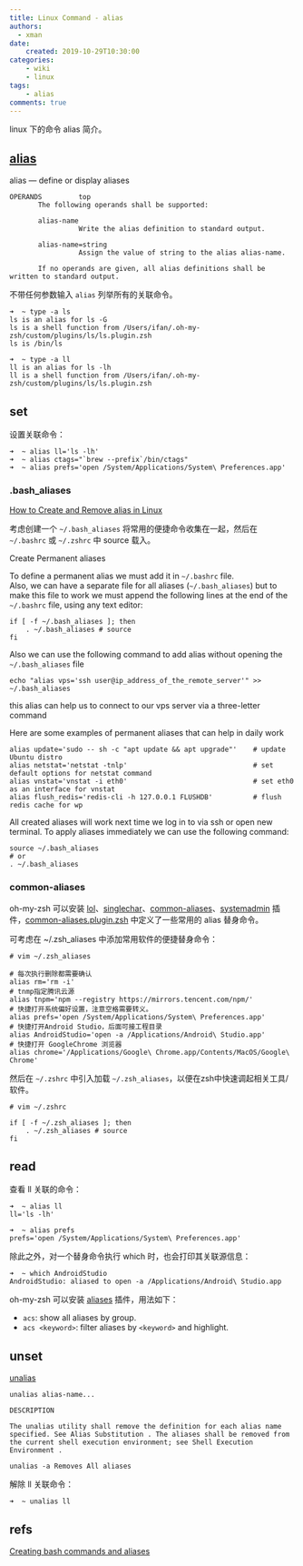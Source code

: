 ```yaml
---
title: Linux Command - alias
authors:
  - xman
date:
    created: 2019-10-29T10:30:00
categories:
    - wiki
    - linux
tags:
    - alias
comments: true
---
```


linux 下的命令 alias 简介。

<!-- more -->

## [alias](http://man7.org/linux/man-pages/man1/alias.1p.html)

alias — define or display aliases

```Shell
OPERANDS         top
       The following operands shall be supported:

       alias-name
                 Write the alias definition to standard output.

       alias-name=string
                 Assign the value of string to the alias alias-name.

       If no operands are given, all alias definitions shall be written to standard output.
```

不带任何参数输入 `alias` 列举所有的关联命令。

```Shell
➜  ~ type -a ls
ls is an alias for ls -G
ls is a shell function from /Users/ifan/.oh-my-zsh/custom/plugins/ls/ls.plugin.zsh
ls is /bin/ls

➜  ~ type -a ll
ll is an alias for ls -lh
ll is a shell function from /Users/ifan/.oh-my-zsh/custom/plugins/ls/ls.plugin.zsh
```

## set

设置关联命令：

```Shell
➜  ~ alias ll='ls -lh'
➜  ~ alias ctags="`brew --prefix`/bin/ctags"
➜  ~ alias prefs='open /System/Applications/System\ Preferences.app'
```

### .bash_aliases

[How to Create and Remove alias in Linux](https://linoxide.com/linux-how-to/create-remove-alias-linux/)

考虑创建一个 `~/.bash_aliases` 将常用的便捷命令收集在一起，然后在 `~/.bashrc` 或 `~/.zshrc` 中 source 载入。

Create Permanent aliases

To define a permanent alias we must add it in `~/.bashrc` file.  
Also, we can have a separate file for all aliases (`~/.bash_aliases`) but to make this file to work we must append the following lines at the end of the `~/.bashrc` file, using any text editor:

```Shell
if [ -f ~/.bash_aliases ]; then
    . ~/.bash_aliases # source
fi
```

Also we can use the following command to add alias without opening the `~/.bash_aliases` file

```Shell
echo "alias vps='ssh user@ip_address_of_the_remote_server'" >> ~/.bash_aliases
```

this alias can help us to connect to our vps server via a three-letter command

Here are some examples of permanent aliases that can help in daily work

```Shell
alias update='sudo -- sh -c "apt update && apt upgrade"'    # update Ubuntu distro
alias netstat='netstat -tnlp'                               # set default options for netstat command
alias vnstat='vnstat -i eth0'                               # set eth0 as an interface for vnstat
alias flush_redis='redis-cli -h 127.0.0.1 FLUSHDB'          # flush redis cache for wp
```

All created aliases will work next time we log in to via ssh or open new terminal. To apply aliases immediately we can use the following command:

```Shell
source ~/.bash_aliases
# or
. ~/.bash_aliases
```

### common-aliases

oh-my-zsh 可以安装 [lol](https://github.com/ohmyzsh/ohmyzsh/tree/master/plugins/lol)、[singlechar](https://github.com/ohmyzsh/ohmyzsh/tree/master/plugins/singlechar)、[common-aliases](https://github.com/ohmyzsh/ohmyzsh/tree/02b52a03a5a78362c57d75c507240f69d4260d9a/plugins/common-aliases)、[systemadmin](https://github.com/ohmyzsh/ohmyzsh/tree/master/plugins/systemadmin) 插件，[common-aliases.plugin.zsh](https://github.com/ohmyzsh/ohmyzsh/blob/master/plugins/common-aliases/common-aliases.plugin.zsh) 中定义了一些常用的 alias 替身命令。

可考虑在 ~/.zsh_aliases 中添加常用软件的便捷替身命令：

```Shell
# vim ~/.zsh_aliases

# 每次执行删除都需要确认
alias rm='rm -i'
# tnmp指定腾讯云源
alias tnpm='npm --registry https://mirrors.tencent.com/npm/'
# 快捷打开系统偏好设置，注意空格需要转义。
alias prefs='open /System/Applications/System\ Preferences.app'
# 快捷打开Android Studio，后面可接工程目录
alias AndroidStudio='open -a /Applications/Android\ Studio.app'
# 快捷打开 GoogleChrome 浏览器
alias chrome='/Applications/Google\ Chrome.app/Contents/MacOS/Google\ Chrome'
```

然后在 `~/.zshrc` 中引入加载 `~/.zsh_aliases`，以便在zsh中快速调起相关工具/软件。

```Shell
# vim ~/.zshrc

if [ -f ~/.zsh_aliases ]; then
    . ~/.zsh_aliases # source
fi
```

## read

查看 ll 关联的命令：

```Shell
➜  ~ alias ll
ll='ls -lh'

➜  ~ alias prefs
prefs='open /System/Applications/System\ Preferences.app'
```

除此之外，对一个替身命令执行 which 时，也会打印其关联源信息：

```Shell
➜  ~ which AndroidStudio
AndroidStudio: aliased to open -a /Applications/Android\ Studio.app
```

oh-my-zsh 可以安装 [aliases](https://github.com/ohmyzsh/ohmyzsh/tree/master/plugins/aliases) 插件，用法如下：

- `acs`: show all aliases by group.  
- `acs <keyword>`: filter aliases by `<keyword>` and highlight.  

## unset

[unalias](http://man7.org/linux/man-pages/man1/unalias.1p.html)

```
unalias alias-name...

DESCRIPTION

The unalias utility shall remove the definition for each alias name specified. See Alias Substitution . The aliases shall be removed from the current shell execution environment; see Shell Execution Environment .

unalias -a Removes All aliases
```

解除 ll 关联命令：

```
➜  ~ unalias ll
```

## refs

[Creating bash commands and aliases](https://shanelonergan.github.io/streamline-your-workflow-with-custom-bash-commands/)
